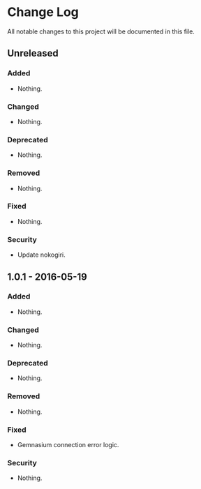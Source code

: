 # Change Log
All notable changes to this project will be documented in this file.

## Unreleased

### Added
- Nothing.

### Changed
- Nothing.

### Deprecated
- Nothing.

### Removed
- Nothing.

### Fixed
- Nothing.

### Security
- Update nokogiri.

## 1.0.1 - 2016-05-19

### Added
- Nothing.

### Changed
- Nothing.

### Deprecated
- Nothing.

### Removed
- Nothing.

### Fixed
- Gemnasium connection error logic.

### Security
- Nothing.

